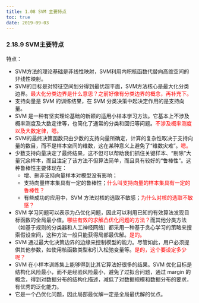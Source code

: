 ```yaml
---
title: 1.08 SVM 主要特点
toc: true
date: 2019-09-03
---
```


### 2.18.9 SVM主要特点

特点：

- SVM方法的理论基础是非线性映射，SVM利用内积核函数代替向高维空间的非线性映射。
- SVM的目标是对特征空间划分得到最优超平面，SVM方法核心是最大化分类边界。<span style="color:red;">最大化分类边界是什么意思？之前好像有分类边界的概念，再补充下。</span>
- 支持向量是 SVM 的训练结果，在 SVM 分类决策中起决定作用的是支持向量。
- SVM 是一种有坚实理论基础的新颖的适用小样本学习方法。它基本上不涉及概率测度及大数定律等，也简化了通常的分类和回归等问题。<span style="color:red;">不涉及概率测度以及大数定律，嗯。</span>
- SVM的最终决策函数只由少数的支持向量所确定，计算的复杂性取决于支持向量的数目，而不是样本空间的维数，这在某种意义上避免了“维数灾难”。<span style="color:red;">嗯。</span>
- 少数支持向量决定了最终结果，这不但可以帮助我们抓住关键样本、“剔除”大量冗余样本，而且注定了该方法不但算法简单，而且具有较好的“鲁棒性”。这种鲁棒性主要体现在：
	- 增、删非支持向量样本对模型没有影响；
	- 支持向量样本集具有一定的鲁棒性；<span style="color:red;">什么叫支持向量的样本集具有一定的鲁棒性？</span>
	- 有些成功的应用中，SVM 方法对核的选取不敏感；<span style="color:red;">为什么对核的选取不敏感？</span>
- SVM 学习问题可以表示为凸优化问题，因此可以利用已知的有效算法发现目标函数的全局最小值。<span style="color:red;">哪些有效的求解凸优化问题的方法？</span>而其他分类方法（如基于规则的分类器和人工神经网络）都采用一种基于贪心学习的策略来搜索假设空间，这种方法一般只能获得局部最优解。<span style="color:red;">是的。</span>
- SVM 通过最大化决策边界的边缘来控制模型的能力。尽管如此，用户必须提供其他参数，如使用核函数类型和引入松弛变量等。<span style="color:red;">是的，这个要设定多少呢？</span>
- SVM 在小样本训练集上能够得到比其它算法好很多的结果。SVM 优化目标是结构化风险最小，而不是经验风险最小，避免了过拟合问题，通过 margin 的概念，得到对数据分布的结构化描述，减低了对数据规模和数据分布的要求，有优秀的泛化能力。
- 它是一个凸优化问题，因此局部最优解一定是全局最优解的优点。
